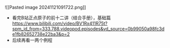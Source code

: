 ![[Pasted image 20241121091722.png]]
- 看完B站正点原子的前十二讲（结合手册），基础篇
	https://www.bilibili.com/video/BV1Rx411R75t?spm_id_from=333.788.videopod.episodes&vd_source=0b99050a98fc3de1fb82652738e22ba3&p=2
- 后续再看一两个例程